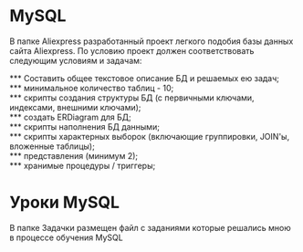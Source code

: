 # MySQL

В папке Aliexpress разработанный проект легкого подобия базы данных сайта Aliexpress. По условию проект должен соответствовать следующим условиям и задачам:

*** Составить общее текстовое описание БД и решаемых ею задач;  
*** минимальное количество таблиц - 10;  
*** скрипты создания структуры БД (с первичными ключами, индексами, внешними ключами);  
*** создать ERDiagram для БД;  
*** скрипты наполнения БД данными;  
*** скрипты характерных выборок (включающие группировки, JOIN'ы, вложенные таблицы);  
*** представления (минимум 2);  
*** хранимые процедуры / триггеры;  


# Уроки MySQL

В папке Задачки размещен файл с заданиями которые решались мною в процессе обучения MySQL
